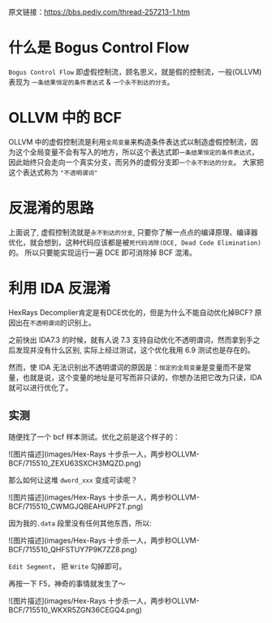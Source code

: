 原文链接：https://bbs.pediy.com/thread-257213-1.htm

# 什么是 Bogus Control Flow

`Bogus Control Flow` 即虚假控制流，顾名思义，就是假的控制流，一般(OLLVM)表现为 `一条结果恒定的条件表达式` & `一个永不到达的分支`。

# OLLVM 中的 BCF

OLLVM 中的虚假控制流是利用`全局变量`来构造条件表达式以制造虚假控制流，因为这个全局变量不会有写入的地方，所以这个表达式即`一条结果恒定的条件表达式`，因此始终只会走向一个真实分支，而另外的虚假分支即`一个永不到达的分支`。 大家把这个表达式称为 `"不透明谓词"`

# 反混淆的思路

上面说了, 虚假控制流就是`永不到达的分支`, 只要你了解一点点的编译原理、编译器优化，就会想到，这种代码应该都是被`死代码消除(DCE, Dead Code Elimination)`的。
所以只要能实现运行一遍 DCE 即可消除掉 BCF 混淆。

# 利用 IDA 反混淆

HexRays Decomplier肯定是有DCE优化的，但是为什么不能自动优化掉BCF? 原因出在`不透明谓词`的识别上。

 

之前快出 IDA7.3 的时候，就有人说 7.3 支持自动优化不透明谓词，然而拿到手之后发现并没有什么区别, 实际上经过测试，这个优化我用 6.9 测试也是存在的。

 

然而，使 IDA 无法识别出不透明谓词的原因是：`恒定的全局变量`是变量而不是常量，也就是说，这个变量的地址是可写而非只读的，你想办法把它改为只读，IDA 就可以进行优化了。

## 实测

随便找了一个 bcf 样本测试。优化之前是这个样子的：

 

![图片描述](images/Hex-Rays 十步杀一人，两步秒OLLVM-BCF/715510_ZEXU63SXCH3MQZD.png)

 

那么如何让这堆 `dword_xxx` 变成可读呢？

 

 ![图片描述](images/Hex-Rays 十步杀一人，两步秒OLLVM-BCF/715510_CWMGJQBEAHUPF2T.png)

 

因为我的`.data` 段里没有任何其他东西，所以:

 

 ![图片描述](images/Hex-Rays 十步杀一人，两步秒OLLVM-BCF/715510_QHFSTUY7P9K7ZZ8.png)

 

`Edit Segment`， 把 `Write` 勾掉即可。

 

再按一下 F5，神奇的事情就发生了～

 

 ![图片描述](images/Hex-Rays 十步杀一人，两步秒OLLVM-BCF/715510_WKXR5ZGN36CEGQ4.png)